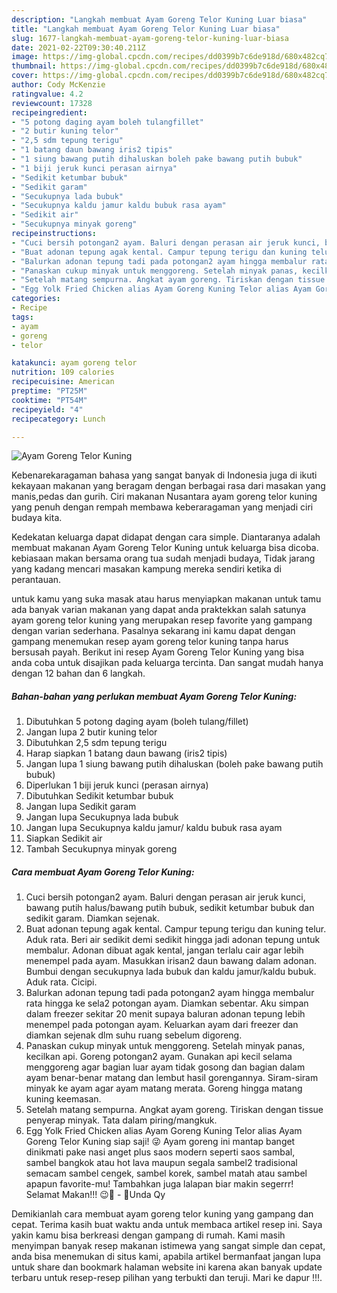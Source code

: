 ```yaml
---
description: "Langkah membuat Ayam Goreng Telor Kuning Luar biasa"
title: "Langkah membuat Ayam Goreng Telor Kuning Luar biasa"
slug: 1677-langkah-membuat-ayam-goreng-telor-kuning-luar-biasa
date: 2021-02-22T09:30:40.211Z
image: https://img-global.cpcdn.com/recipes/dd0399b7c6de918d/680x482cq70/ayam-goreng-telor-kuning-foto-resep-utama.jpg
thumbnail: https://img-global.cpcdn.com/recipes/dd0399b7c6de918d/680x482cq70/ayam-goreng-telor-kuning-foto-resep-utama.jpg
cover: https://img-global.cpcdn.com/recipes/dd0399b7c6de918d/680x482cq70/ayam-goreng-telor-kuning-foto-resep-utama.jpg
author: Cody McKenzie
ratingvalue: 4.2
reviewcount: 17328
recipeingredient:
- "5 potong daging ayam boleh tulangfillet"
- "2 butir kuning telor"
- "2,5 sdm tepung terigu"
- "1 batang daun bawang iris2 tipis"
- "1 siung bawang putih dihaluskan boleh pake bawang putih bubuk"
- "1 biji jeruk kunci perasan airnya"
- "Sedikit ketumbar bubuk"
- "Sedikit garam"
- "Secukupnya lada bubuk"
- "Secukupnya kaldu jamur kaldu bubuk rasa ayam"
- "Sedikit air"
- "Secukupnya minyak goreng"
recipeinstructions:
- "Cuci bersih potongan2 ayam. Baluri dengan perasan air jeruk kunci, bawang putih halus/bawang putih bubuk, sedikit ketumbar bubuk dan sedikit garam. Diamkan sejenak."
- "Buat adonan tepung agak kental. Campur tepung terigu dan kuning telur. Aduk rata. Beri air sedikit demi sedikit hingga jadi adonan tepung untuk membalur. Adonan dibuat agak kental, jangan terlalu cair agar lebih menempel pada ayam. Masukkan irisan2 daun bawang dalam adonan. Bumbui dengan secukupnya lada bubuk dan kaldu jamur/kaldu bubuk. Aduk rata. Cicipi."
- "Balurkan adonan tepung tadi pada potongan2 ayam hingga membalur rata hingga ke sela2 potongan ayam. Diamkan sebentar. Aku simpan dalam freezer sekitar 20 menit supaya baluran adonan tepung lebih menempel pada potongan ayam. Keluarkan ayam dari freezer dan diamkan sejenak dlm suhu ruang sebelum digoreng."
- "Panaskan cukup minyak untuk menggoreng. Setelah minyak panas, kecilkan api. Goreng potongan2 ayam. Gunakan api kecil selama menggoreng agar bagian luar ayam tidak gosong dan bagian dalam ayam benar-benar matang dan lembut hasil gorengannya. Siram-siram minyak ke ayam agar ayam matang merata. Goreng hingga matang kuning keemasan."
- "Setelah matang sempurna. Angkat ayam goreng. Tiriskan dengan tissue penyerap minyak. Tata dalam piring/mangkuk."
- "Egg Yolk Fried Chicken alias Ayam Goreng Kuning Telor alias Ayam Goreng Telor Kuning siap saji! 😜 Ayam goreng ini mantap banget dinikmati pake nasi anget plus saos modern seperti saos sambal, sambel bangkok atau hot lava maupun segala sambel2 tradisional semacam sambel cengek, sambel korek, sambel matah atau sambel apapun favorite-mu! Tambahkan juga lalapan biar makin segerrr! Selamat Makan!!! 😉🍳 - 🌻Unda Qy"
categories:
- Recipe
tags:
- ayam
- goreng
- telor

katakunci: ayam goreng telor 
nutrition: 109 calories
recipecuisine: American
preptime: "PT25M"
cooktime: "PT54M"
recipeyield: "4"
recipecategory: Lunch

---
```



![Ayam Goreng Telor Kuning](https://img-global.cpcdn.com/recipes/dd0399b7c6de918d/680x482cq70/ayam-goreng-telor-kuning-foto-resep-utama.jpg)

Kebenarekaragaman bahasa yang sangat banyak di Indonesia juga di ikuti kekayaan makanan yang beragam dengan berbagai rasa dari masakan yang manis,pedas dan gurih. Ciri makanan Nusantara ayam goreng telor kuning yang penuh dengan rempah membawa keberaragaman yang menjadi ciri budaya kita.


Kedekatan keluarga dapat didapat dengan cara simple. Diantaranya adalah membuat makanan Ayam Goreng Telor Kuning untuk keluarga bisa dicoba. kebiasaan makan bersama orang tua sudah menjadi budaya, Tidak jarang yang kadang mencari masakan kampung mereka sendiri ketika di perantauan.



untuk kamu yang suka masak atau harus menyiapkan makanan untuk tamu ada banyak varian makanan yang dapat anda praktekkan salah satunya ayam goreng telor kuning yang merupakan resep favorite yang gampang dengan varian sederhana. Pasalnya sekarang ini kamu dapat dengan gampang menemukan resep ayam goreng telor kuning tanpa harus bersusah payah.
Berikut ini resep Ayam Goreng Telor Kuning yang bisa anda coba untuk disajikan pada keluarga tercinta. Dan sangat mudah hanya dengan 12 bahan dan 6 langkah.


<!--inarticleads1-->

##### Bahan-bahan yang perlukan membuat Ayam Goreng Telor Kuning:

1. Dibutuhkan 5 potong daging ayam (boleh tulang/fillet)
1. Jangan lupa 2 butir kuning telor
1. Dibutuhkan 2,5 sdm tepung terigu
1. Harap siapkan 1 batang daun bawang (iris2 tipis)
1. Jangan lupa 1 siung bawang putih dihaluskan (boleh pake bawang putih bubuk)
1. Diperlukan 1 biji jeruk kunci (perasan airnya)
1. Dibutuhkan Sedikit ketumbar bubuk
1. Jangan lupa Sedikit garam
1. Jangan lupa Secukupnya lada bubuk
1. Jangan lupa Secukupnya kaldu jamur/ kaldu bubuk rasa ayam
1. Siapkan Sedikit air
1. Tambah Secukupnya minyak goreng




<!--inarticleads2-->

##### Cara membuat  Ayam Goreng Telor Kuning:

1. Cuci bersih potongan2 ayam. Baluri dengan perasan air jeruk kunci, bawang putih halus/bawang putih bubuk, sedikit ketumbar bubuk dan sedikit garam. Diamkan sejenak.
1. Buat adonan tepung agak kental. Campur tepung terigu dan kuning telur. Aduk rata. Beri air sedikit demi sedikit hingga jadi adonan tepung untuk membalur. Adonan dibuat agak kental, jangan terlalu cair agar lebih menempel pada ayam. Masukkan irisan2 daun bawang dalam adonan. Bumbui dengan secukupnya lada bubuk dan kaldu jamur/kaldu bubuk. Aduk rata. Cicipi.
1. Balurkan adonan tepung tadi pada potongan2 ayam hingga membalur rata hingga ke sela2 potongan ayam. Diamkan sebentar. Aku simpan dalam freezer sekitar 20 menit supaya baluran adonan tepung lebih menempel pada potongan ayam. Keluarkan ayam dari freezer dan diamkan sejenak dlm suhu ruang sebelum digoreng.
1. Panaskan cukup minyak untuk menggoreng. Setelah minyak panas, kecilkan api. Goreng potongan2 ayam. Gunakan api kecil selama menggoreng agar bagian luar ayam tidak gosong dan bagian dalam ayam benar-benar matang dan lembut hasil gorengannya. Siram-siram minyak ke ayam agar ayam matang merata. Goreng hingga matang kuning keemasan.
1. Setelah matang sempurna. Angkat ayam goreng. Tiriskan dengan tissue penyerap minyak. Tata dalam piring/mangkuk.
1. Egg Yolk Fried Chicken alias Ayam Goreng Kuning Telor alias Ayam Goreng Telor Kuning siap saji! 😜 Ayam goreng ini mantap banget dinikmati pake nasi anget plus saos modern seperti saos sambal, sambel bangkok atau hot lava maupun segala sambel2 tradisional semacam sambel cengek, sambel korek, sambel matah atau sambel apapun favorite-mu! Tambahkan juga lalapan biar makin segerrr! Selamat Makan!!! 😉🍳 - 🌻Unda Qy




Demikianlah cara membuat ayam goreng telor kuning yang gampang dan cepat. Terima kasih buat waktu anda untuk membaca artikel resep ini. Saya yakin kamu bisa berkreasi dengan gampang di rumah. Kami masih menyimpan banyak resep makanan istimewa yang sangat simple dan cepat, anda bisa menemukan di situs kami, apabila artikel bermanfaat jangan lupa untuk share dan bookmark halaman website ini karena akan banyak update terbaru untuk resep-resep pilihan yang terbukti dan teruji. Mari ke dapur !!!. 
